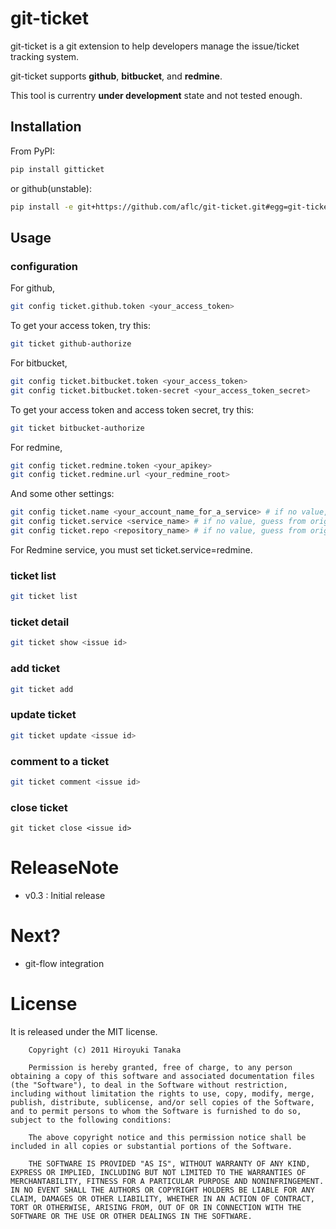 git-ticket
==========

git-ticket is a git extension to help developers manage the issue/ticket tracking system.

git-ticket supports **github**, **bitbucket**, and **redmine**.

This tool is currentry **under development** state and not tested enough.

Installation
------------

From PyPI:

```bash
pip install gitticket
```

or github(unstable):

```bash
pip install -e git+https://github.com/aflc/git-ticket.git#egg=git-ticket
```

Usage
-----

### configuration

For github,

```bash
git config ticket.github.token <your_access_token>
```

To get your access token, try this:

```bash
git ticket github-authorize
```


For bitbucket,

```bash
git config ticket.bitbucket.token <your_access_token>
git config ticket.bitbucket.token-secret <your_access_token_secret>
```

To get your access token and access token secret, try this:

```bash
git ticket bitbucket-authorize
```


For redmine,

```bash
git config ticket.redmine.token <your_apikey>
git config ticket.redmine.url <your_redmine_root>
```

And some other settings:

```bash
git config ticket.name <your_account_name_for_a_service> # if no value, guess from user.name
git config ticket.service <service_name> # if no value, guess from origin url
git config ticket.repo <repository_name> # if no value, guess from origin url or root derectory name.
```

For Redmine service, you must set ticket.service=redmine.


### ticket list

```bash
git ticket list
```

### ticket detail

```bash
git ticket show <issue id>
```

### add ticket

```bash
git ticket add
```

### update ticket

```bash
git ticket update <issue id>
```

### comment to a ticket

```bash
git ticket comment <issue id>
```

### close ticket

```
git ticket close <issue id>
```

ReleaseNote
===========

* v0.3
: Initial release

Next?
=====

* git-flow integration


License
=======

It is released under the MIT license.

```
    Copyright (c) 2011 Hiroyuki Tanaka
    
    Permission is hereby granted, free of charge, to any person obtaining a copy of this software and associated documentation files (the "Software"), to deal in the Software without restriction, including without limitation the rights to use, copy, modify, merge, publish, distribute, sublicense, and/or sell copies of the Software, and to permit persons to whom the Software is furnished to do so, subject to the following conditions:
    
    The above copyright notice and this permission notice shall be included in all copies or substantial portions of the Software.
    
    THE SOFTWARE IS PROVIDED "AS IS", WITHOUT WARRANTY OF ANY KIND, EXPRESS OR IMPLIED, INCLUDING BUT NOT LIMITED TO THE WARRANTIES OF MERCHANTABILITY, FITNESS FOR A PARTICULAR PURPOSE AND NONINFRINGEMENT. IN NO EVENT SHALL THE AUTHORS OR COPYRIGHT HOLDERS BE LIABLE FOR ANY CLAIM, DAMAGES OR OTHER LIABILITY, WHETHER IN AN ACTION OF CONTRACT, TORT OR OTHERWISE, ARISING FROM, OUT OF OR IN CONNECTION WITH THE SOFTWARE OR THE USE OR OTHER DEALINGS IN THE SOFTWARE.
```

